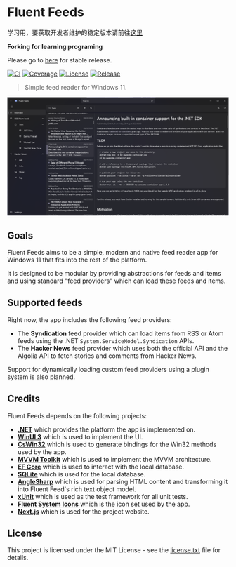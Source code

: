 # Fluent Feeds

学习用，要获取开发者维护的稳定版本请前往[这里](https://github.com/hannesschulze/fluent-feeds)  

**Forking for learning programing**  

Please go to [here](https://github.com/hannesschulze/fluent-feeds) for stable release.  

[![CI](https://github.com/hannesschulze/fluent-feeds/actions/workflows/ci.yml/badge.svg)](https://github.com/hannesschulze/fluent-feeds/actions/workflows/ci.yml)
[![Coverage](https://img.shields.io/codecov/c/github/hannesschulze/fluent-feeds)](https://codecov.io/gh/hannesschulze/fluent-feeds)
[![License](https://img.shields.io/github/license/hannesschulze/fluent-feeds)](license.txt)
[![Release](https://img.shields.io/github/v/release/hannesschulze/fluent-feeds?sort=semver)](https://github.com/hannesschulze/fluent-feeds/releases)

> Simple feed reader for Windows 11.

![Screenshot](doc/img/screenshot.png)

## Goals

Fluent Feeds aims to be a simple, modern and native feed reader app for Windows 11 that fits into the rest of the
platform.

It is designed to be modular by providing abstractions for feeds and items and using standard "feed providers" which
can load these feeds and items.

## Supported feeds

Right now, the app includes the following feed providers:

* The **Syndication** feed provider which can load items from RSS or Atom feeds using the .NET
  `System.ServiceModel.Syndication` APIs.
* The **Hacker News** feed provider which uses both the official API and the Algolia API to fetch stories and comments
  from Hacker News.

Support for dynamically loading custom feed providers using a plugin system is also planned.

## Credits

Fluent Feeds depends on the following projects:

* **[.NET](https://dotnet.microsoft.com/en-us/)** which provides the platform the app is implemented on.
* **[WinUI 3](https://microsoft.github.io/microsoft-ui-xaml/)** which is used to implement the UI.
* **[CsWin32](https://github.com/microsoft/CsWin32)** which is used to generate bindings for the Win32 methods used by
  the app.
* **[MVVM Toolkit](https://github.com/CommunityToolkit/dotnet)** which is used to implement the MVVM architecture.
* **[EF Core](https://github.com/dotnet/efcore)** which is used to interact with the local database.
* **[SQLite](https://sqlite.org/index.html)** which is used for the local database.
* **[AngleSharp](https://anglesharp.github.io/)** which is used for parsing HTML content and transforming it into
  Fluent Feed's rich text object model.
* **[xUnit](https://xunit.net/)** which is used as the test framework for all unit tests.
* **[Fluent System Icons](https://github.com/microsoft/fluentui-system-icons)** which is the icon set used by the app.
* **[Next.js](https://nextjs.org)** which is used for the project website.

## License

This project is licensed under the MIT License - see the [license.txt](license.txt) file for details.
